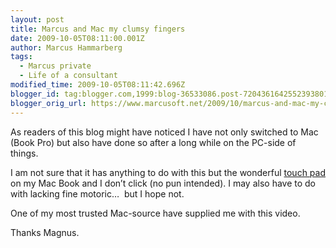 ```yaml
---
layout: post
title: Marcus and Mac my clumsy fingers
date: 2009-10-05T08:11:00.001Z
author: Marcus Hammarberg
tags:
  - Marcus private
  - Life of a consultant
modified_time: 2009-10-05T08:11:42.696Z
blogger_id: tag:blogger.com,1999:blog-36533086.post-7204361642552393801
blogger_orig_url: https://www.marcusoft.net/2009/10/marcus-and-mac-my-clumsy-fingers.html
---
```


As readers of this blog might have noticed I have not only switched to Mac (Book Pro) but also have done so after a long while on the PC-side of things.

I am not sure that it has anything to do with this but the wonderful <a href="http://www.pestaola.gr/img3/macbook-pro-multi-touch-glass-trackpad.jpg" target="_blank">touch pad</a> on my Mac Book and I don’t click (no pun intended). I may also have to do with lacking fine motoric…  but I hope not.

One of my most trusted Mac-source have supplied me with this video.

Thanks Magnus.
